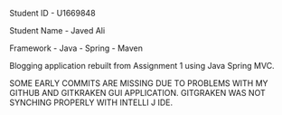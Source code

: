 Student ID - U1669848


Student Name - Javed Ali



Framework - Java - Spring - Maven

Blogging application rebuilt from Assignment 1 using Java Spring MVC.

SOME EARLY COMMITS ARE MISSING DUE TO PROBLEMS WITH MY GITHUB AND GITKRAKEN GUI APPLICATION. GITGRAKEN WAS NOT SYNCHING PROPERLY WITH INTELLI J IDE. 
